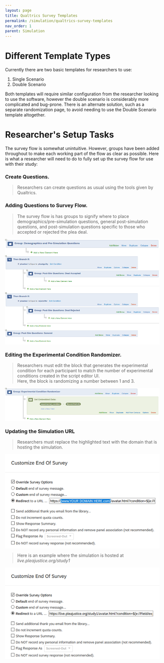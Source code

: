 ```yaml
---
layout: page
title: Qualtrics Survey Templates
permalink: /simulation/qualtrics-survey-templates
nav_order: 1
parent: Simulation
---
```

# Different Template Types

Currently there are two basic templates for researchers to use:

1. Single Scenario
2. Double Scenario

Both templates will require similar configuration from the researcher looking to use the software, however the double scenario is considerably more complicated and bug-prone. There is an alternate solution, such as a separate randomization page, to avoid needing to use the Double Scenario template altogether.

# Researcher's Setup Tasks

The survey flow is somewhat unintuitive. However, groups have been added throughout to make each working part of the flow as clear as possible. Here is what a researcher will need to do to fully set up the survey flow for use with their study:

### Create Questions.
>Researchers can create questions as usual using the tools given by Qualtrics.

### Adding Questions to Survey Flow.
>The survey flow is has groups to signify where to place demographics/pre-simulation questions, general post-simulation questions, and post-simulation questions specific to those who accepted or rejected the plea deal.

<img src="/img/survey1.png" align="center" alt="Pre-Simulation Question Block">
<img src="/img/survey2.png" align="center" alt="Post-Simulation Question Block">

### Editing the Experimental Condition Randomizer.
>Researchers must edit the block that generates the experimental condition for each participant to match the number of experimental conditions created in the script editor UI.<br>
>Here, the block is randomizing a number between 1 and 3.

<img src="/img/survey3.png" align="center" alt="Experimental Condition Generator">

### Updating the Simulation URL
>Researchers must replace the highlighted text with the domain that is hosting the simulation.<br>

<img src="/img/survey4.png" align="center" alt="Simulation URL Pre-Edit">

>Here is an example where the simulation is hosted at *live.pleajustice.org/study1*

<img src="/img/survey5.png" align="center" alt="Simulation URL Post-Edit">